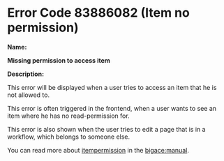 #  Error Code 83886082 (Item no permission)

__Name:__ 

**Missing permission to access item**

__Description:__

This error will be displayed when a user tries to access an item that he is not allowed to. 

This error is often triggered in the frontend, when a user wants to see an item where he has no read-permission for. 

This error is also shown when the user tries to edit a page that is in a workflow, which belongs to someone else.

You can read more about [itempermission](itempermission) in the [bigace:manual](bigace/manual).

